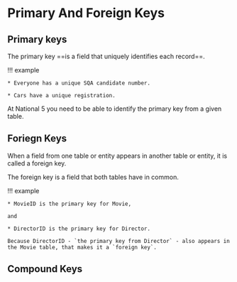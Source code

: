 # Primary And Foreign Keys

## Primary keys

The primary key ==is a field that uniquely identifies each record==. 

!!! example 

    * Everyone has a unique SQA candidate number.

    * Cars have a unique registration.

At National 5 you need to be able to identify the primary key from a given table.

## Foriegn Keys

When a field from one table or entity appears in another table or entity, it is called a foreign key.

The foreign key is a field that both tables have in common.

!!! example

    * MovieID is the primary key for Movie, 
    
    and 
    
    * DirectorID is the primary key for Director.

    Because DirectorID - `the primary key from Director` - also appears in the Movie table, that makes it a `foreign key`.

## Compound Keys

